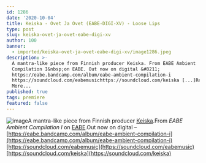 ```yaml
---
id: 1286
date: '2020-10-04'
title: Keiska - Ovet Ja Ovet (EABE-DIGI-XV) - Loose Lips
type: post
slug: keiska-ovet-ja-ovet-eabe-digi-xv
author: 100
banner:
  - imported/keiska-ovet-ja-ovet-eabe-digi-xv/image1286.jpeg
description: >-
  A mantra-like piece from Finnish producer Keiska. From EABE Ambient
  Compilation I&nbsp;on EABE. Out now on digital &#8211;
  https://eabe.bandcamp.com/album/eabe-ambient-compilation-i
  https://soundcloud.com/eabemusichttps://soundcloud.com/keiska [...]Read
  More...
published: true
tags: premiere
featured: false
---
```

![image](../imported/keiska-ovet-ja-ovet-eabe-digi-xv/image1286.jpeg)A mantra-like piece from Finnish producer [Keiska](https://keiska.bandcamp.com/).From _EABE Ambient Compilation I_ on [EABE](https://eabe.bandcamp.com/).Out now on digital – [https://eabe.bandcamp.com/album/eabe-ambient-compilation-i](https://eabe.bandcamp.com/album/eabe-ambient-compilation-i)[https://soundcloud.com/eabemusic](https://soundcloud.com/eabemusic)  
[https://soundcloud.com/keiska](https://soundcloud.com/keiska)